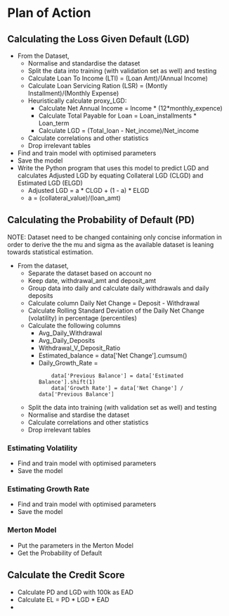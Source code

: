 # Plan of Action

## Calculating the Loss Given Default (LGD)

- From the Dataset,
	- Normalise and standardise the dataset
	- Split the data into training (with validation set as well) and testing
	- Calculate Loan To Income (LTI) = (Loan Amt)/(Annual Income)
	- Calculate Loan Servicing Ration (LSR) = (Montly Installment)/(Monthly Expense)
	- Heuristically calculate proxy_LGD:
		- Calculate Net Annual Income = Income * (12*monthly_expence)
		- Calculate Total Payable for Loan = Loan_installments * Loan_term
		- Calculate LGD = (Total_loan - Net_income)/Net_income
	- Calculate correlations and other statistics
	- Drop irrelevant tables
- Find and train model with optimised parameters
- Save the model
- Write the Python program that uses this model to predict LGD and calculates Adjusted LGD by equating Collateral LGD (CLGD) and Estimated LGD (ELGD)
	- Adjusted LGD = a * CLGD + (1 - a) * ELGD
	- a = (collateral_value)/(loan_amt)

## Calculating the Probability of Default (PD)

NOTE: Dataset need to be changed containing only concise information in order to derive the the mu and sigma as the available dataset is leaning towards statistical estimation.

- From the dataset,
	- Separate the dataset based on account no
	- Keep date, withdrawal_amt and deposit_amt
	- Group data into daily and calculate daily withdrawals and daily deposits
	- Calculate column Daily Net Change = Deposit - Withdrawal
	- Calculate Rolling Standard Deviation of the Daily Net Change (volatility) in percentage (percentiles)
	- Calculate the following columns
		- Avg_Daily_Withdrawal
		- Avg_Daily_Deposits
		- Withdrawal_V_Deposit_Ratio
		- Estimated_balance = data['Net Change'].cumsum()
		- Daily_Growth_Rate = 
			```
				data['Previous Balance'] = data['Estimated Balance'].shift(1)
				data['Growth Rate'] = data['Net Change'] / data['Previous Balance']
			```
	- Split the data into training (with validation set as well) and testing
	- Normalise and stardise the dataset
	- Calculate correlations and other statistics
	- Drop irrelevant tables

### Estimating Volatility

- Find and train model with optimised parameters
- Save the model

### Estimating Growth Rate
- Find and train model with optimised parameters
- Save the model

### Merton Model

- Put the parameters in the Merton Model
- Get the Probability of Default

## Calculate the Credit Score

- Calculate PD and LGD with 100k as EAD
- Calculate EL = PD * LGD * EAD
- 
